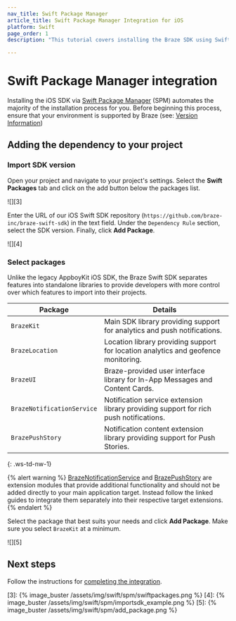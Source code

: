 ```yaml
---
nav_title: Swift Package Manager
article_title: Swift Package Manager Integration for iOS
platform: Swift
page_order: 1
description: "This tutorial covers installing the Braze SDK using Swift Package Manager for iOS."

---
```


# Swift Package Manager integration

Installing the iOS SDK via [Swift Package Manager][1] (SPM) automates the majority of the installation process for you. Before beginning this process, ensure that your environment is supported by Braze (see: [Version Information][2])

## Adding the dependency to your project

### Import SDK version

Open your project and navigate to your project's settings. Select the **Swift Packages** tab and click on the <i class="fas fa-plus"></i> add button below the packages list.

![][3]

Enter the URL of our iOS Swift SDK repository (`https://github.com/braze-inc/braze-swift-sdk`) in the text field. Under the `Dependency Rule` section, select the SDK version. Finally, click **Add Package**. 

![][4]

### Select packages

Unlike the legacy AppboyKit iOS SDK, the Braze Swift SDK separates features into standalone libraries to provide developers with more control over which features to import into their projects.

| Package | Details |
| ------- | ------- |
| `BrazeKit` | Main SDK library providing support for analytics and push notifications. |
| `BrazeLocation` | Location library providing support for location analytics and geofence monitoring. |
| `BrazeUI` | Braze-provided user interface library for In-App Messages and Content Cards. |
| `BrazeNotificationService` | Notification service extension library providing support for rich push notifications. |
| `BrazePushStory` | Notification content extension library providing support for Push Stories. |
{: .ws-td-nw-1}

{% alert warning %}
[BrazeNotificationService](https://braze-inc.github.io/braze-swift-sdk/tutorials/braze/b2-rich-push-notifications) and [BrazePushStory](https://braze-inc.github.io/braze-swift-sdk/tutorials/braze/b3-push-stories) are extension modules that provide additional functionality and should not be added directly to your main application target. Instead follow the linked guides to integrate them separately into their respective target extensions.
{% endalert %}

 Select the package that best suits your needs and click **Add Package**. Make sure you select `BrazeKit` at a minimum. 

![][5]

## Next steps

Follow the instructions for [completing the integration]({{site.baseurl}}/developer_guide/platform_integration_guides/swift/initial_sdk_setup/completing_integration/).

[1]: https://swift.org/package-manager/
[2]: https://github.com/braze-inc/braze-swift-sdk#version-information
[3]: {% image_buster /assets/img/swift/spm/swiftpackages.png %}
[4]: {% image_buster /assets/img/swift/spm/importsdk_example.png %}
[5]: {% image_buster /assets/img/swift/spm/add_package.png %}
